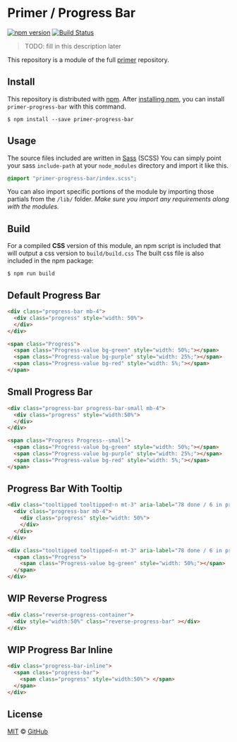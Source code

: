 # Primer / Progress Bar

[![npm version](https://img.shields.io/npm/v/primer-progress-bar.svg)](https://www.npmjs.org/package/primer-progress-bar)
[![Build Status](https://travis-ci.org/primer/primer.svg?branch=master)](https://travis-ci.org/primer/primer)

> TODO: fill in this description later

This repository is a module of the full [primer][primer] repository.

## Install

This repository is distributed with [npm]. After [installing npm][install-npm], you can install `primer-progress-bar` with this command.

```
$ npm install --save primer-progress-bar
```

## Usage

The source files included are written in [Sass][sass] (SCSS) You can simply point your sass `include-path` at your `node_modules` directory and import it like this.

```scss
@import "primer-progress-bar/index.scss";
```

You can also import specific portions of the module by importing those partials from the `/lib/` folder. _Make sure you import any requirements along with the modules._

## Build

For a compiled **CSS** version of this module, an npm script is included that will output a css version to `build/build.css` The built css file is also included in the npm package:

```
$ npm run build
```

## Default Progress Bar

<!-- %docs
title: Progress Bar
status: Experimental
-->

```html
<div class="progress-bar mb-4">
  <div class="progress" style="width: 50%">
  </div>
</div>

<span class="Progress">
  <span class="Progress-value bg-green" style="width: 50%;"></span>
  <span class="Progress-value bg-purple" style="width: 25%;"></span>
  <span class="Progress-value bg-red" style="width: 5%;"></span>
</span>
```

<!-- %enddocs -->

## Small Progress Bar

<!-- %docs
title: Progress Bar Small
status: Experimental
-->

```html
<div class="progress-bar progress-bar-small mb-4">
  <div class="progress" style="width:50%">
  </div>
</div>

<span class="Progress Progress--small">
  <span class="Progress-value bg-green" style="width: 50%;"></span>
  <span class="Progress-value bg-purple" style="width: 25%;"></span>
  <span class="Progress-value bg-red" style="width: 5%;"></span>
</span>
```

## Progress Bar With Tooltip

<!-- %docs
title: Progress Bar with Tooltip
status: Experimental
-->

```html
<div class="tooltipped tooltipped-n mt-3" aria-label="78 done / 6 in progress / 2 to do">
  <div class="progress-bar mb-4">
    <div class="progress" style="width: 50%">
    </div>
  </div>
</div>

<div class="tooltipped tooltipped-n mt-3" aria-label="78 done / 6 in progress / 2 to do">
  <span class="Progress">
    <span class="Progress-value bg-green" style="width: 50%;"></span>
  </span>
</div>
```

## WIP Reverse Progress

<!-- %docs
title: Progress Bar Reverse
status: Experimental
-->

```html
<div class="reverse-progress-container">
  <div style="width:50%" class="reverse-progress-bar" ></div>
</div>
```

<!-- %enddocs -->

## WIP Progress Bar Inline

<!-- %docs
title: Progress Bar Inline
status: Experimental
-->

```html
<div class="progress-bar-inline">
  <span class="progress-bar">
    <span class="progress" style="width:50%"> </span>
  </span>
</div>
```

<!-- %enddocs -->

## License

[MIT](./LICENSE) &copy; [GitHub](https://github.com/)

[primer]: https://github.com/primer/primer
[docs]: http://primer.github.io/
[npm]: https://www.npmjs.com/
[install-npm]: https://docs.npmjs.com/getting-started/installing-node
[sass]: http://sass-lang.com/
